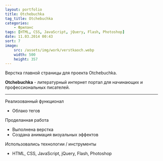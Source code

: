 ```yaml
---
layout: portfolio
title: Otchebuchka
tag_title: Otchebuchka
categories:
    - Фриланс
tags: [HTML, CSS, JavaScript, jQuery, Flash, Photoshop]
date: 11.03.2014 00:43
sort: 7
image: 
    src: /assets/img/work/verstkaoch.webp 
    width: 500
    height: 357
---
```


Верстка главной страницы для проекта Otchebuchka.

**Otchebuchka** - литературный интернет портал для начинающих и профессиональных писателей.

---

Реализованный функционал
	
* Облако тегов

Проделанная работа

* Выполнена верстка
* Создана анимация визуальных эффектов

Использовались технологии / инструменты

* HTML, CSS, JavaScript, jQuery, Flash, Photoshop
